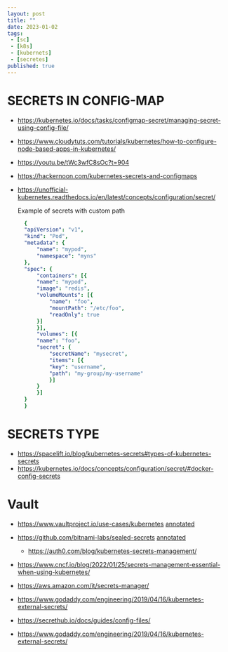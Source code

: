 ```yaml
---
layout: post
title: ""
date: 2023-01-02
tags:
 - [sc]
 - [k8s]
 - [kubernets]
 - [secretes]
published: true
---
```


# SECRETS IN CONFIG-MAP
- https://kubernetes.io/docs/tasks/configmap-secret/managing-secret-using-config-file/
- https://www.cloudytuts.com/tutorials/kubernetes/how-to-configure-node-based-apps-in-kubernetes/
- https://youtu.be/tWc3wfC8sOc?t=904
- https://hackernoon.com/kubernetes-secrets-and-configmaps
- https://unofficial-kubernetes.readthedocs.io/en/latest/concepts/configuration/secret/

  Example of secrets with custom path
  ```yaml
    {
    "apiVersion": "v1",
    "kind": "Pod",
    "metadata": {
        "name": "mypod",
        "namespace": "myns"
    },
    "spec": {
        "containers": [{
        "name": "mypod",
        "image": "redis",
        "volumeMounts": [{
            "name": "foo",
            "mountPath": "/etc/foo",
            "readOnly": true
        }]
        }],
        "volumes": [{
        "name": "foo",
        "secret": {
            "secretName": "mysecret",
            "items": [{
            "key": "username",
            "path": "my-group/my-username"
            }]
        }
        }]
    }
    }  
  ```  

# SECRETS TYPE
- https://spacelift.io/blog/kubernetes-secrets#types-of-kubernetes-secrets
- https://kubernetes.io/docs/concepts/configuration/secret/#docker-config-secrets

# Vault
- https://www.vaultproject.io/use-cases/kubernetes [annotated](/kubernetes/secrets-best-pratics.md)
- https://github.com/bitnami-labs/sealed-secrets [annotated](/kubernetes/sealed-secrets.md)
    - https://auth0.com/blog/kubernetes-secrets-management/
    
- https://www.cncf.io/blog/2022/01/25/secrets-management-essential-when-using-kubernetes/

- https://aws.amazon.com/it/secrets-manager/
- https://www.godaddy.com/engineering/2019/04/16/kubernetes-external-secrets/
- https://secrethub.io/docs/guides/config-files/
- https://www.godaddy.com/engineering/2019/04/16/kubernetes-external-secrets/